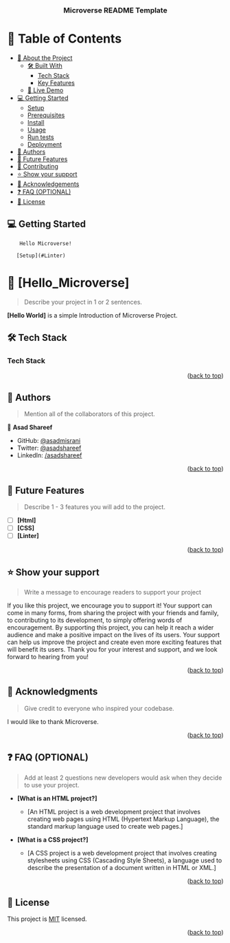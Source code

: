 <a name="readme-top"></a>

<div align="center">

  <h3><b>Microverse README Template</b></h3>

</div>

# 📗 Table of Contents

- [📖 About the Project](#about-project)
  - [🛠 Built With](#built-with)
    - [Tech Stack](#tech-stack)
    - [Key Features](#key-features)
  - [🚀 Live Demo](#live-demo)
- [💻 Getting Started](#getting-started)
  - [Setup](#setup)
  - [Prerequisites](#prerequisites)
  - [Install](#install)
  - [Usage](#usage)
  - [Run tests](#run-tests)
  - [Deployment](#triangular_flag_on_post-deployment)
- [👥 Authors](#authors)
- [🔭 Future Features](#future-features)
- [🤝 Contributing](#contributing)
- [⭐️ Show your support](#support)
- [🙏 Acknowledgements](#acknowledgements)
- [❓ FAQ (OPTIONAL)](#faq)
- [📝 License](#license)

## 💻 Getting Started <a name="HTML"></a>

        Hello Microverse!

       [Setup](#Linter)

# 📖 [Hello_Microverse] <a name="Hello Microverse!"></a>

> Describe your project in 1 or 2 sentences.

**[Hello World]** is a simple Introduction of Microverse Project.

## 🛠 Tech Stack <a name="HTML"></a>

### Tech Stack <a name="CSS"></a>

<p align="right">(<a href="#readme-top">back to top</a>)</p>

## 👥 Authors <a name="authors"></a>

> Mention all of the collaborators of this project.

👤 **Asad Shareef**

- GitHub: [@asadmisrani](https://github.com/githubhandle)
- Twitter: [@asadshareef](https://twitter.com/twitterhandle)
- LinkedIn: [/asadshareef](https://linkedin.com/in/linkedinhandle)

<p align="right">(<a href="#readme-top">back to top</a>)</p>

## 🔭 Future Features <a name="future-features"></a>

> Describe 1 - 3 features you will add to the project.

- [ ] **[Html]**
- [ ] **[CSS]**
- [ ] **[Linter]**

<p align="right">(<a href="#readme-top">back to top</a>)</p>

## ⭐️ Show your support <a name="support"></a>

> Write a message to encourage readers to support your project

If you like this project, we encourage you to support it! Your support can come in many forms, from sharing the project with your friends and family, to contributing to its development, to simply offering words of encouragement. By supporting this project, you can help it reach a wider audience and make a positive impact on the lives of its users. Your support can help us improve the project and create even more exciting features that will benefit its users. Thank you for your interest and support, and we look forward to hearing from you!

<p align="right">(<a href="#readme-top">back to top</a>)</p>

## 🙏 Acknowledgments <a name="acknowledgements"></a>

> Give credit to everyone who inspired your codebase.

I would like to thank Microverse.

<p align="right">(<a href="#readme-top">back to top</a>)</p>

## ❓ FAQ (OPTIONAL) <a name="faq"></a>

> Add at least 2 questions new developers would ask when they decide to use your project.

- **[What is an HTML project?]**

  - [An HTML project is a web development project that involves creating web pages using HTML (Hypertext Markup Language), the standard markup language used to create web pages.]

- **[What is a CSS project?]**

  - [A CSS project is a web development project that involves creating stylesheets using CSS (Cascading Style Sheets), a language used to describe the presentation of a document written in HTML or XML.]

<p align="right">(<a href="#readme-top">back to top</a>)</p>

## 📝 License <a name="license"></a>

This project is [MIT](./LICENSE) licensed.

<p align="right">(<a href="#readme-top">back to top</a>)</p>
